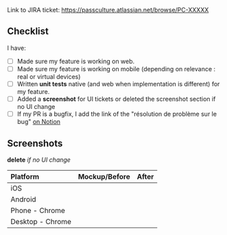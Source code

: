 Link to JIRA ticket: https://passculture.atlassian.net/browse/PC-XXXXX

## Checklist

I have:

- [ ] Made sure my feature is working on web.
- [ ] Made sure my feature is working on mobile (depending on relevance : real or virtual devices)
- [ ] Written **unit tests** native (and web when implementation is different) for my feature.
- [ ] Added a **screenshot** for UI tickets or deleted the screenshot section if no UI change
- [ ] If my PR is a bugfix, I add the link of the "résolution de problème sur le bug" [on Notion][1]

## Screenshots

**delete** _if no UI change_

| Platform         | Mockup/Before | After |
| :--------------- | :-----------: | :---: |
| iOS              |               |       |
| Android          |               |       |
| Phone - Chrome   |               |       |
| Desktop - Chrome |               |       |

[1]: https://www.notion.so/passcultureapp/R-solution-de-probl-mes-sur-les-bugs-5dd6df8f6a754e6887066cf613467d0a
